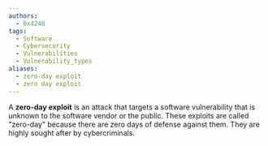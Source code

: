 ```yaml
---
authors:
  - 0x4248
tags:
  - Software
  - Cybersecurity
  - Vulnerabilities
  - Vulnerability_types
aliases:
  - zero-day exploit
  - zero day exploit
---
```

A **zero-day exploit** is an attack that targets a software vulnerability that is unknown to the software vendor or the public. These exploits are called "zero-day" because there are zero days of defense against them. They are highly sought after by cybercriminals.